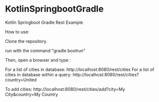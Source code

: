 # KotlinSpringbootGradle
Kotlin Springboot Gradle Rest Example

How to use:

Clone the repository.

run with the command "gradle bootrun"

Then, open a browser and type :

For a list of cities in database: http://localhost:8080/rest/cities For a list of cities in database within a query: http://localhost:8080/rest/cities?country=United

To add cities: http://localhost:8080/rest/cities/add?city=My City&country=My Country
